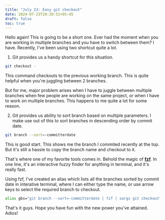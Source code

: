 ```yaml
---
title: "July 23: Easy git checkout"
date: 2024-07-23T20:20:51+05:45
draft: false 
toc: true
---
```


Hello again! This is going to be a short one. 
Ever had the moment when you are working in multiple branches and you have to switch between them? I have. 
Recently, I've been using two shortcut quite a lot.
1. Git provides us a handy shortcut for this situation.
```bash
git checkout -
```
This command checkouts to the previous working branch. This is quite helpful when you're juggling between 2 branches.

But for me, major problem arises when I have to juggle between multiple branches when few people are working on the same project, or when I have to work on multiple branches. This happens to me quite a lot for some reason.  

2. Git provides us ability to sort branch based on multiple parameters. I  make use out of this to sort branches in descending order by commit date.

```bash
git branch --sort=-committerdate
```
This is good start. This shows me the branch I commited recently at the top. But it's still a hassle to copy the branch name and checkout to it.  

That's where one of my favorite tools comes in. Behold the magic of **[fzf](https://github.com/junegunn/fzf)**. In one line, it's an interactive fuzzy finder for anything in terminal, and it's really fast.  

Using fzf, I've created an alias which lists all the branches sorted by commit date in interative terminal, where I can either type the name, or use arrow keys to select the required branch to checkout.
```bash
alias gbs="git branch --sort=-committerdate | fzf | xargs git checkout"
```

That's it guys. Hope you have fun with the new power you've attained. Adios!


